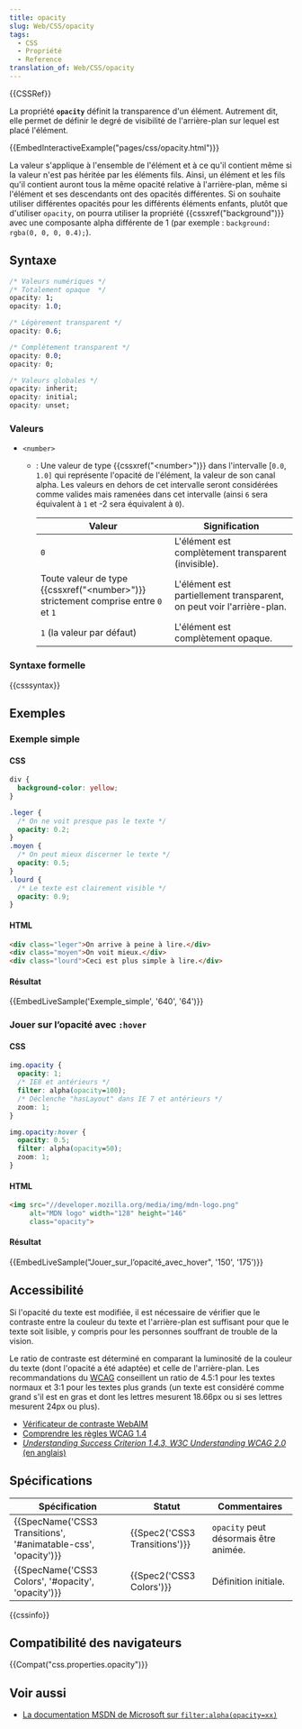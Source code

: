 ```yaml
---
title: opacity
slug: Web/CSS/opacity
tags:
  - CSS
  - Propriété
  - Reference
translation_of: Web/CSS/opacity
---
```

{{CSSRef}}

La propriété **`opacity`** définit la transparence d'un élément. Autrement dit, elle permet de définir le degré de visibilité de l'arrière-plan sur lequel est placé l'élément.

{{EmbedInteractiveExample("pages/css/opacity.html")}}

La valeur s'applique à l'ensemble de l'élément et à ce qu'il contient même si la valeur n'est pas héritée par les éléments fils. Ainsi, un élément et les fils qu'il contient auront tous la même opacité relative à l'arrière-plan, même si l'élément et ses descendants ont des opacités différentes. Si on souhaite utiliser différentes opacités pour les différents éléments enfants, plutôt que d'utiliser `opacity`, on pourra utiliser la propriété {{cssxref("background")}} avec une composante alpha différente de 1 (par exemple : `background: rgba(0, 0, 0, 0.4);`).

## Syntaxe

```css
/* Valeurs numériques */
/* Totalement opaque  */
opacity: 1;
opacity: 1.0;

/* Légèrement transparent */
opacity: 0.6;

/* Complètement transparent */
opacity: 0.0;
opacity: 0;

/* Valeurs globales */
opacity: inherit;
opacity: initial;
opacity: unset;
```

### Valeurs

- `<number>`

  - : Une valeur de type {{cssxref("&lt;number&gt;")}} dans l'intervalle \[`0.0`, `1.0]` qui représente l'opacité de l'élément, la valeur de son canal alpha. Les valeurs en dehors de cet intervalle seront considérées comme valides mais ramenées dans cet intervalle (ainsi `6` sera équivalent à `1` et -2 sera équivalent à `0`).

    | Valeur                                                                                              | Signification                                                         |
    | --------------------------------------------------------------------------------------------------- | --------------------------------------------------------------------- |
    | `0`                                                                                                 | L'élément est complètement transparent (invisible).                   |
    | Toute valeur de type {{cssxref("&lt;number&gt;")}} strictement comprise entre `0` et `1` | L'élément est partiellement transparent, on peut voir l'arrière-plan. |
    | `1` (la valeur par défaut)                                                                          | L'élément est complètement opaque.                                    |

### Syntaxe formelle

{{csssyntax}}

## Exemples

### Exemple simple

#### CSS

```css
div {
  background-color: yellow;
}

.leger {
  /* On ne voit presque pas le texte */
  opacity: 0.2;
}
.moyen {
  /* On peut mieux discerner le texte */
  opacity: 0.5;
}
.lourd {
  /* Le texte est clairement visible */
  opacity: 0.9;
}
```

#### HTML

```html
<div class="leger">On arrive à peine à lire.</div>
<div class="moyen">On voit mieux.</div>
<div class="lourd">Ceci est plus simple à lire.</div>
```

#### Résultat

{{EmbedLiveSample('Exemple_simple', '640', '64')}}

### Jouer sur l’opacité avec `:hover`

#### CSS

```css
img.opacity {
  opacity: 1;
  /* IE8 et antérieurs */
  filter: alpha(opacity=100);
  /* Déclenche "hasLayout" dans IE 7 et antérieurs */
  zoom: 1;
}

img.opacity:hover {
  opacity: 0.5;
  filter: alpha(opacity=50);
  zoom: 1;
}
```

#### HTML

```html
<img src="//developer.mozilla.org/media/img/mdn-logo.png"
     alt="MDN logo" width="128" height="146"
     class="opacity">
```

#### Résultat

{{EmbedLiveSample("Jouer_sur_l’opacité_avec_hover", '150', '175')}}

## Accessibilité

Si l'opacité du texte est modifiée, il est nécessaire de vérifier que le contraste entre la couleur du texte et l'arrière-plan est suffisant pour que le texte soit lisible, y compris pour les personnes souffrant de trouble de la vision.

Le ratio de contraste est déterminé en comparant la luminosité de la couleur du texte (dont l'opacité a été adaptée) et celle de l'arrière-plan. Les recommandations du [WCAG](https://www.w3.org/WAI/intro/wcag)  conseillent un ratio de 4.5:1 pour les textes normaux et 3:1 pour les textes plus grands (un texte est considéré comme grand s'il est en gras et dont les lettres mesurent 18.66px ou si ses lettres mesurent 24px ou plus).

- [Vérificateur de contraste WebAIM](https://webaim.org/resources/contrastchecker/)
- [Comprendre les règles WCAG 1.4](/fr/docs/Web/Accessibility/Understanding_WCAG/Perceivable#Guideline_1.4_Make_it_easier_for_users_to_see_and_hear_content_including_separating_foreground_from_background)
- [_Understanding Success Criterion 1.4.3, W3C Understanding WCAG 2.0_ (en anglais)](https://www.w3.org/TR/UNDERSTANDING-WCAG20/visual-audio-contrast-contrast.html)

## Spécifications

| Spécification                                                                        | Statut                                   | Commentaires                          |
| ------------------------------------------------------------------------------------ | ---------------------------------------- | ------------------------------------- |
| {{SpecName('CSS3 Transitions', '#animatable-css', 'opacity')}} | {{Spec2('CSS3 Transitions')}} | `opacity` peut désormais être animée. |
| {{SpecName('CSS3 Colors', '#opacity', 'opacity')}}                 | {{Spec2('CSS3 Colors')}}         | Définition initiale.                  |

{{cssinfo}}

## Compatibilité des navigateurs

{{Compat("css.properties.opacity")}}

## Voir aussi

- [La documentation MSDN de Microsoft sur `filter:alpha(opacity=xx)`](https://msdn.microsoft.com/en-us/library/ms532910%28VS.85%29.aspx)
